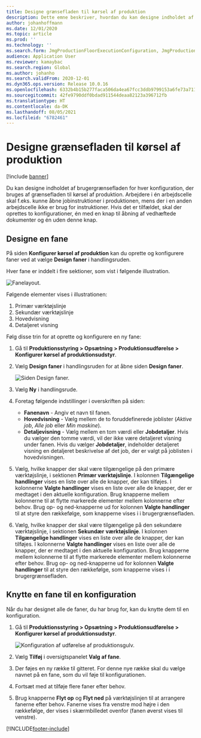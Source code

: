 ```yaml
---
title: Designe grænsefladen til kørsel af produktion
description: Dette emne beskriver, hvordan du kan designe indholdet af brugergrænsefladen for hver konfiguration.
author: johanhoffmann
ms.date: 12/01/2020
ms.topic: article
ms.prod: ''
ms.technology: ''
ms.search.form: JmgProductionFloorExecutionConfiguration, JmgProductionFloorExecutionConfigurationTab
audience: Application User
ms.reviewer: kamaybac
ms.search.region: Global
ms.author: johanho
ms.search.validFrom: 2020-12-01
ms.dyn365.ops.version: Release 10.0.16
ms.openlocfilehash: 6332b4b15b277faca506da4ea67fcc3ddb9799153a6fe73a711050ab93bdf565
ms.sourcegitcommit: 42fe9790ddf0bdad911544deaa82123a396712fb
ms.translationtype: HT
ms.contentlocale: da-DK
ms.lasthandoff: 08/05/2021
ms.locfileid: "6782461"
---
```

# <a name="design-the-production-floor-execution-interface"></a>Designe grænsefladen til kørsel af produktion

[!include [banner](../includes/banner.md)]

Du kan designe indholdet af brugergrænsefladen for hver konfiguration, der bruges af grænsefladen til kørsel af produktion. Arbejdere i én arbejdscelle skal f.eks. kunne åbne jobinstruktioner i produktionen, mens der i en anden arbejdscelle ikke er brug for instruktioner. Hvis det er tilfældet, skal der oprettes to konfigurationer, én med en knap til åbning af vedhæftede dokumenter og én uden denne knap.

## <a name="design-a-tab"></a>Designe en fane

På siden **Konfigurer kørsel af produktion** kan du oprette og konfigurere faner ved at vælge **Design faner** i handlingsruden.

Hver fane er inddelt i fire sektioner, som vist i følgende illustration.

![Fanelayout.](media/pfe-tab-layout.png "Fanelayout")

Følgende elementer vises i illustrationen:

1. Primær værktøjslinje
1. Sekundær værktøjslinje
1. Hovedvisning
1. Detaljeret visning

Følg disse trin for at oprette og konfigurere en ny fane:

1. Gå til **Produktionsstyring \> Opsætning \> Produktionsudførelse \> Konfigurer kørsel af produktionsudstyr**.

1. Vælg **Design faner** i handlingsruden for at åbne siden **Design faner**.

    ![Siden Design faner.](media/pfe-design-tabs.png "Siden Design faner")

1. Vælg **Ny** i handlingsrude.

1. Foretag følgende indstillinger i overskriften på siden:

    - **Fanenavn** - Angiv et navn til fanen.
    - **Hovedvisning** - Vælg mellem de to foruddefinerede joblister (*Aktive job*, *Alle job* eller *Min maskine*).
    - **Detaljevisning** - Vælg mellem en tom værdi eller **Jobdetaljer**. Hvis du vælger den tomme værdi, vil der ikke være detaljeret visning under fanen. Hvis du vælger **Jobdetaljer**, indeholder detaljeret visning en detaljeret beskrivelse af det job, der er valgt på joblisten i hovedvisningen.

1. Vælg, hvilke knapper der skal være tilgængelige på den primære værktøjslinje, i sektionen **Primær værktøjslinje**. I kolonnen **Tilgængelige handlinger** vises en liste over alle de knapper, der kan tilføjes. I kolonnerne **Valgte handlinger** vises en liste over alle de knapper, der er medtaget i den aktuelle konfiguration. Brug knapperne mellem kolonnerne til at flytte markerede elementer mellem kolonnerne efter behov. Brug op- og ned-knapperne ud for kolonnen **Valgte handlinger** til at styre den rækkefølge, som knapperne vises i i brugergrænsefladen.

1. Vælg, hvilke knapper der skal være tilgængelige på den sekundære værktøjslinje, i sektionen **Sekundær** **værktøjslinje**. I kolonnen **Tilgængelige handlinger** vises en liste over alle de knapper, der kan tilføjes. I kolonnerne **Valgte handlinger** vises en liste over alle de knapper, der er medtaget i den aktuelle konfiguration. Brug knapperne mellem kolonnerne til at flytte markerede elementer mellem kolonnerne efter behov. Brug op- og ned-knapperne ud for kolonnen **Valgte handlinger** til at styre den rækkefølge, som knapperne vises i i brugergrænsefladen.

## <a name="associate-a-tab-with-a-configuration"></a>Knytte en fane til en konfiguration

Når du har designet alle de faner, du har brug for, kan du knytte dem til en konfiguration.

1. Gå til **Produktionsstyring \> Opsætning \> Produktionsudførelse \> Konfigurer kørsel af produktionsudstyr**.

    ![Konfiguration af udførelse af produktionsgulv.](media/pfe-config-prod-floor-execution.png "Konfiguration af udførelse af produktionsgulv")

1. Vælg **Tilføj** i oversigtspanelet **Valg af fane**.

1. Der føjes en ny række til gitteret. For denne nye række skal du vælge navnet på en fane, som du vil føje til konfigurationen.

1. Fortsæt med at tilføje flere faner efter behov.

1. Brug knapperne **Flyt op** og **Flyt ned** på værktøjslinjen til at arrangere fanerne efter behov. Fanerne vises fra venstre mod højre i den rækkefølge, der vises i skærmbilledet ovenfor (fanen øverst vises til venstre).


[!INCLUDE[footer-include](../../includes/footer-banner.md)]